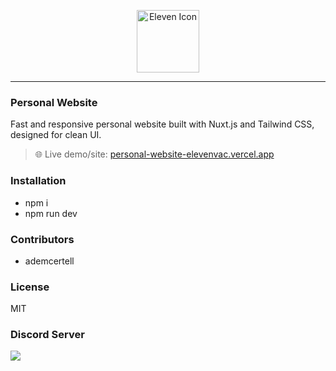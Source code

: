 <p align="center">
  <a href="https://eleven.js.org" target="_blank">
    <img width="100" src="https://raw.githubusercontent.com/elevenvac/elevenvac/master/011nobgLebensraum.png" alt="Eleven Icon">
  </a>
</p>

---

### Personal Website

Fast and responsive personal website built with Nuxt.js and Tailwind CSS, designed for clean UI.

> 🌐 Live demo/site: [personal-website-elevenvac.vercel.app](https://personal-website-elevenvac.vercel.app)

### Installation
- npm i
- npm run dev

### Contributors
- ademcertell

### License
MIT


### Discord Server
<a href="https://discord.gg/SSMFDRvrYz" target="_blank">
  <img src="http://invidget.switchblade.xyz/SSMFDRvrYz"/>
</a>
